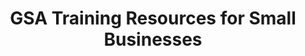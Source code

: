 ---
title: "GSA Training Resources for Small Businesses"
description: "This page provides a list of available training materials and opportunities for small businesses, which help them to do better business with government. "
url-link: "https://www.gsa.gov/small-business/small-business-resources/training-resources"
type: "HTML"
gov-only: "false"
is-external: "true"
publication-date: "July 01, 2023"
reading-time: "5"
resource-type: "Guidance"
filter: "small-business"
audience: "industry-all-businesses"
branded-offerings: "small-business-support"
---